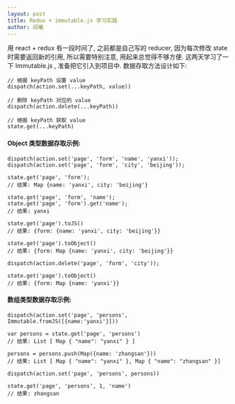 ```yaml
---
layout: post
title: Redux + immutable.js 学习实践
author: 阎曦
---
```


用 react + redux 有一段时间了, 之前都是自己写的 reducer, 因为每次修改 state 时需要返回新的引用, 所以需要特别注意, 用起来总觉得不够方便. 这两天学习了一下 Immutable.js , 准备把它引入到项目中. 数据存取方法设计如下:

    // 根据 keyPath 设置 value
    dispatch(action.set(...keyPath, value)) 
    
    // 删除 keyPath 对应的 value
    dispatch(action.delete(...keyPath))

    // 根据 keyPath 获取 value
    state.get(...keyPath)

#### Object 类型数据存取示例:

```
dispatch(action.set('page', 'form', 'name', 'yanxi'));
dispatch(action.set('page', 'form', 'city', 'beijing'));

state.get('page', 'form');
// 结果: Map {name: 'yanxi', city: 'beijing'}

state.get('page', 'form', 'name');
state.get('page', 'form').get('name');
// 结果: yanxi

state.get('page').toJS()
// 结果: {form: {name: 'yanxi', city: 'beijing'}}

state.get('page').toObject()
// 结果: {form: Map {name: 'yanxi', city: 'beijing'}}

dispatch(action.delete('page', 'form', 'city'));

state.get('page').toObject()
// 结果: {form: Map {name: 'yanxi'}}
```

#### 数组类型数据存取示例:

```
dispatch(action.set('page', 'persons', Immutable.fromJS([{name:'yanxi'}]))

var persons = state.get('page', 'persons')
// 结果: List [ Map { "name": "yanxi" } ]

persons = persons.push(Map({name: 'zhangsan'}))
// 结果: List [ Map { "name": "yanxi" }, Map { "name": "zhangsan" }]

dispatch(action.set('page', 'persons', persons))

state.get('page', 'persons', 1, 'name')
// 结果: zhangsan
```

